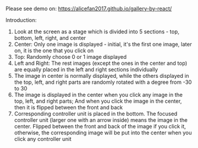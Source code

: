 Please see demo on: https://alicefan2017.github.io/gallery-by-react/

Introduction:
1. Look at the screen as a stage which is divided into 5 sections - top, bottom, left, right, and center
2. Center: 
        Only one image is displayed - initial, it's the first one image, later on, it is the one that you click on
3. Top:
       Randomly choose 0 or 1 image displayed
4. Left and Right:
       The rest images (except the ones in the center and top) are equally placed in the left and right sections individually
5. The image in center is normally displayed, while the others displayed in the top, left, and right parts are randomly rotated with a degree from -30 to 30
6. The image is displayed in the center when you click any image in the top, left, and right parts; And when you click the image in the center, then it is flipped between the front and back
7. Corresponding controller unit is placed in the bottom. The focused controller unit (larger one with an arrow inside) means the image in the center. Flipped between the front and back of the image if you click it, otherwise, the corresponding image will be put into the center when you click any controller unit 
